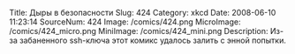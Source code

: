 Title: Дыры в безопасности 
Slug: 424 
Category: xkcd 
Date: 2008-06-10 11:23:14 
SourceNum: 424 
Image: /comics/424.png 
MicroImage: /comics/424_micro.png 
MiniImage: /comics/424_mini.png 
Description: Из-за забаненного ssh-ключа этот комикс удалось залить с энной попытки.
 

